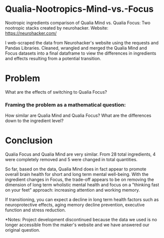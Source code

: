 # Qualia-Nootropics-Mind-vs.-Focus
Nootropic ingredients comparison of Qualia Mind vs. Qualia Focus: 
Two nootropic stacks created by neurohacker.
Website: https://neurohacker.com/

I web-scraped the data from Neurohacker's website using the requests and Pandas Libraries.
Cleaned, wrangled and merged the Qualia Mind and Focus datasets into a final dataframe to view the differences in ingredients and effects resulting from a potential transition. 

# Problem 
  What are the effects of switching to Qualia Focus?

### Framing the problem as a mathematical question:
  How similar are Qualia Mind and Qualia Focus? 
  What are the differences down to the ingredient level?

# Conclusion
  Qualia Focus and Qualia Mind are very similar. From 28 total ingredients, 4 were completely removed and 5 were changed in total quantities.
  
  So far, based on the data, Qualia Mind does in fact appear to promote overall brain health for short and long term mental well-being. With the ingredient changes in Focus, the trade-off appears to be on removing the dimension of long term wholistic mental health and focus on a "thinking fast on your feet" approach: increasing attention and working memory.

If transitioning, you can expect a decline in long term health factors such as neuroprotective effects, aging memory decline prevention, executive function and stress reduction. 

*Notes: 
Project development discontinued because the data we used is no longer accessible from the maker's website and we have answered our original question.


